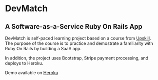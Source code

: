 # DevMatch

## A Software-as-a-Service Ruby On Rails App

DevMatch is self-paced learning project based on a course from [Upskill](http://upskillcourses.com/).  The purpose of the course is to practice and demostrate a familiarity with Ruby On Rails by building a SaaS app.

In addition, the project uses Bootstrap, Stripe payment processing, and deploys to Heroku.

Demo available on [Heroku](https://peaceful-cliffs-11639.herokuapp.com)
